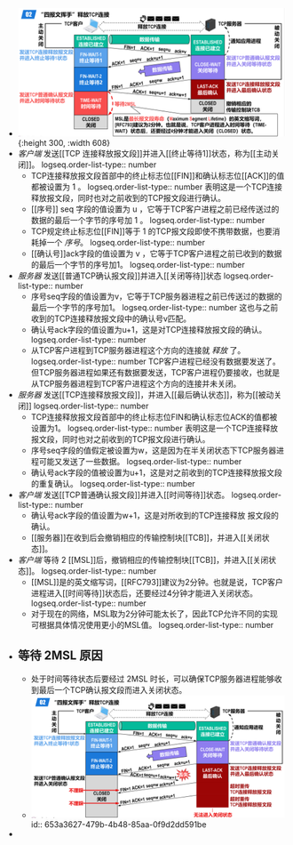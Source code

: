 - ![image.png](../assets/image_1698311260362_0.png){:height 300, :width 608}
- *客户端* 发送[[TCP 连接释放报文段]]并进入[[终止等待1]]状态，称为[[主动关闭]]。
  logseq.order-list-type:: number
	- TCP连接释放报文段首部中的终止标志位[[FIN]]和确认标志位[[ACK]]的值都被设置为 1 。
	  logseq.order-list-type:: number
	  表明这是一个TCP连接释放报文段，同时也对之前收到的TCP报文段进行确认。
	- [[序号]] seq 字段的值设置为 u ，它等于TCP客户进程之前已经传送过的数据的最后一个字节的序号加 1 。
	  logseq.order-list-type:: number
	- TCP规定终止标志位[[FIN]]等于 1 的TCP报文段即使不携带数据，也要消耗掉一个 *序号*。
	  logseq.order-list-type:: number
	- [[确认号]]ack字段的值设置为 v ，它等于TCP客户进程之前已收到的数据的最后一个字节的序号加1。
	  logseq.order-list-type:: number
- *服务器* 发送[[普通TCP确认报文段]]并进入[[关闭等待]]状态
  logseq.order-list-type:: number
	- 序号seq字段的值设置为v，它等于TCP服务器进程之前已传送过的数据的最后一个字节的序号加1。
	  logseq.order-list-type:: number
	  这也与之前收到的TCP连接释放报文段中的确认号v匹配。
	- 确认号ack字段的值设置为u+1，这是对TCP连接释放报文段的确认。
	  logseq.order-list-type:: number
	- 从TCP客户进程到TCP服务器进程这个方向的连接就 *释放* 了。
	  logseq.order-list-type:: number
	  TCP客户进程已经没有数据要发送了。但TCP服务器进程如果还有数据要发送，TCP客户进程仍要接收，也就是从TCP服务器进程到TCP客户进程这个方向的连接并未关闭。
- *服务器* 发送[[TCP连接释放报文段]]，并进入[[最后确认状态]]，称为[[被动关闭]]
  logseq.order-list-type:: number
	- TCP连接释放报文段首部中的终止标志位FIN和确认标志位ACK的值都被设置为1。
	  logseq.order-list-type:: number
	  表明这是一个TCP连接释放报文段，同时也对之前收到的TCP报文段进行确认。
	- 序号seq字段的值假定被设置为w，这是因为在半关闭状态下TCP服务器进程可能又发送了一些数据。
	  logseq.order-list-type:: number
	- 确认号ack字段的值被设置为u+1，这是对之前收到的TCP连接释放报文段的重复确认。
	  logseq.order-list-type:: number
- *客户端* 发送[[TCP普通确认报文段]]并进入[[时间等待]]状态。
  logseq.order-list-type:: number
	- 确认号ack字段的值设置为w+1，这是对所收到的TCP连接释放
	  报文段的确认。
	- [[服务器]]在收到后会撤销相应的传输控制块[[TCB]]，并进入[[关闭状态]]。
- *客户端* 等待 2 [[MSL]]后，撤销相应的传输控制块[[TCB]]，并进入[[关闭状态]]。
  logseq.order-list-type:: number
	- [[MSL]]是的英文缩写词，[[RFC793]]建议为2分钟。也就是说，TCP客户进程进入[[时间等待]]状态后，还要经过4分钟才能进入关闭状态。
	  logseq.order-list-type:: number
	- 对于现在的网络，MSL取为2分钟可能太长了，因此TCP允许不同的实现可根据具体情况使用更小的MSL值。
	  logseq.order-list-type:: number
- ## 等待 2MSL 原因
	- 处于时间等待状态后要经过 2MSL 时长，可以确保TCP服务器进程能够收到最后一个TCP确认报文段而进入关闭状态。
	- ![image.png](../assets/image_1698313868163_0.png)
	  id:: 653a3627-479b-4b48-85aa-0f9d2dd591be
-